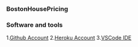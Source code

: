 ### BostonHousePricing
### Software and tools

1.[Github Account](https://github.com)
2.[Heroku Account](https://heroku.com)
3.[VSCode IDE](https://code.visualstudio.com/)

